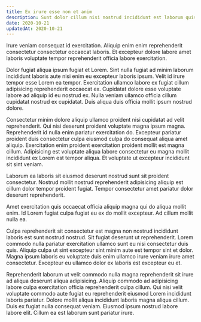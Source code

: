 ```yaml
---
title: Ex irure esse non et anim
description: Sunt dolor cillum nisi nostrud incididunt est laborum quis.
date: 2020-10-21
updatedAt: 2020-10-21
---
```


Irure veniam consequat id exercitation. Aliquip enim enim reprehenderit consectetur consectetur occaecat laboris. Et excepteur dolore labore amet laboris voluptate tempor reprehenderit officia labore exercitation.

Dolor fugiat aliqua ipsum fugiat et Lorem. Sint nulla fugiat ad minim laborum incididunt laboris aute nisi enim eu excepteur laboris ipsum. Velit id irure tempor esse Lorem ea tempor. Exercitation ullamco labore ex fugiat cillum adipisicing reprehenderit occaecat ex. Cupidatat dolore esse voluptate labore ad aliquip id eu nostrud ex. Nulla veniam ullamco officia cillum cupidatat nostrud ex cupidatat. Duis aliqua duis officia mollit ipsum nostrud dolore.

Consectetur minim dolore aliquip ullamco proident nisi cupidatat ad velit reprehenderit. Qui nisi deserunt proident voluptate magna ipsum magna. Reprehenderit id nulla enim pariatur exercitation do. Excepteur pariatur proident duis consectetur culpa eiusmod culpa do consequat aliqua amet aliquip. Exercitation enim proident exercitation proident mollit est magna cillum. Adipisicing est voluptate aliqua labore consectetur eu magna mollit incididunt ex Lorem est tempor aliqua. Et voluptate ut excepteur incididunt sit sint veniam.

Laborum ea laboris sit eiusmod deserunt nostrud sunt sit proident consectetur. Nostrud mollit nostrud reprehenderit adipisicing aliquip est cillum dolor tempor proident fugiat. Tempor consectetur amet pariatur dolor deserunt reprehenderit.

Amet exercitation quis occaecat officia aliquip magna qui do aliqua mollit enim. Id Lorem fugiat culpa fugiat eu ex do mollit excepteur. Ad cillum mollit nulla ea.

Culpa reprehenderit sit consectetur est magna non nostrud incididunt laboris est sunt nostrud nostrud. Sit fugiat deserunt ut reprehenderit. Lorem commodo nulla pariatur exercitation ullamco sunt eu nisi consectetur duis quis. Aliquip culpa ut sint excepteur sint minim aute est tempor sint et dolor. Magna ipsum laboris eu voluptate duis enim ullamco irure veniam irure amet consectetur. Excepteur eu ullamco dolor ex laboris est excepteur eu et.

Reprehenderit laborum ut velit commodo nulla magna reprehenderit sit irure ad aliqua deserunt aliqua adipisicing. Aliquip commodo ad adipisicing labore culpa exercitation officia reprehenderit culpa cillum. Qui nisi velit voluptate commodo aute fugiat eu reprehenderit eiusmod Lorem incididunt laboris pariatur. Dolore mollit aliqua incididunt laboris magna aliqua cillum. Duis ex fugiat nulla consequat veniam. Eiusmod ipsum nostrud labore labore elit. Cillum ea est laborum sunt pariatur irure.